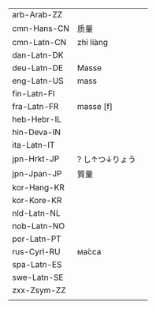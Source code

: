 | | | |
|-|-|-|
| arb-Arab-ZZ |  |  |
| cmn-Hans-CN | 质量 |  |
| cmn-Latn-CN | zhì liàng |  |
| dan-Latn-DK |  |  |
| deu-Latn-DE | Masse |  |
| eng-Latn-US | mass |  |
| fin-Latn-FI |  |  |
| fra-Latn-FR | masse [f] |  |
| heb-Hebr-IL |  |  |
| hin-Deva-IN |  |  |
| ita-Latn-IT |  |  |
| jpn-Hrkt-JP | ? し↑つ↓りょう |  |
| jpn-Jpan-JP | 質量 |  |
| kor-Hang-KR |  |  |
| kor-Kore-KR |  |  |
| nld-Latn-NL |  |  |
| nob-Latn-NO |  |  |
| por-Latn-PT |  |  |
| rus-Cyrl-RU | ма́сса |  |
| spa-Latn-ES |  |  |
| swe-Latn-SE |  |  |
| zxx-Zsym-ZZ |  |  |
|  |  |  |
